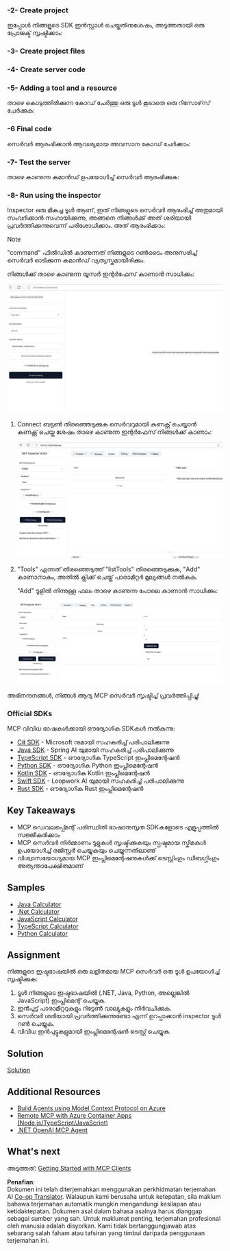 <!--
CO_OP_TRANSLATOR_METADATA:
{
  "original_hash": "d90651bcd1df019768921d531653638a",
  "translation_date": "2025-06-13T00:35:37+00:00",
  "source_file": "03-GettingStarted/01-first-server/README.md",
  "language_code": "ms"
}
-->
### -2- Create  project

ഇപ്പോൾ നിങ്ങളുടെ SDK ഇൻസ്റ്റാൾ ചെയ്തതിനുശേഷം, അടുത്തതായി ഒരു പ്രോജക്ട് സൃഷ്ടിക്കാം:

### -3- Create project files

### -4- Create server code

### -5- Adding a tool and a resource

താഴെ കൊടുത്തിരിക്കുന്ന കോഡ് ചേർത്തു ഒരു ടൂൾ കൂടാതെ ഒരു റിസോഴ്‌സ് ചേർക്കുക:

### -6 Final code

സെർവർ ആരംഭിക്കാൻ ആവശ്യമായ അവസാന കോഡ് ചേർക്കാം:

### -7- Test the server

താഴെ കാണുന്ന കമാൻഡ് ഉപയോഗിച്ച് സെർവർ ആരംഭിക്കുക:

### -8- Run using the inspector

Inspector ഒരു മികച്ച ടൂൾ ആണ്, ഇത് നിങ്ങളുടെ സെർവർ ആരംഭിച്ച് അതുമായി സംവദിക്കാൻ സഹായിക്കുന്നു, അങ്ങനെ നിങ്ങൾക്ക് അത് ശരിയായി പ്രവർത്തിക്കുന്നുവെന്ന് പരിശോധിക്കാം. അത് ആരംഭിക്കാം:

> [!NOTE]
> "command" ഫീൽഡിൽ കാണുന്നത് നിങ്ങളുടെ റൺടൈം അനുസരിച്ച് സെർവർ ഓടിക്കുന്ന കമാൻഡ് വ്യത്യസ്തമായിരിക്കും.

നിങ്ങൾക്ക് താഴെ കാണുന്ന യൂസർ ഇന്റർഫേസ് കാണാൻ സാധിക്കും:

![Connect](../../../../translated_images/connect.141db0b2bd05f096fb1dd91273771fd8b2469d6507656c3b0c9df4b3c5473929.ms.png)

1. Connect ബട്ടൺ തിരഞ്ഞെടുക്കുക സെർവറുമായി കണക്റ്റ് ചെയ്യാൻ  
   കണക്റ്റ് ചെയ്ത ശേഷം താഴെ കാണുന്ന ഇന്റർഫേസ് നിങ്ങൾക്ക് കാണാം:

   ![Connected](../../../../translated_images/connected.73d1e042c24075d386cacdd4ee7cd748c16364c277d814e646ff2f7b5eefde85.ms.png)

2. "Tools" എന്നത് തിരഞ്ഞെടുത്ത് "listTools" തിരഞ്ഞെടുക്കുക, "Add" കാണാനാകും, അതിൽ ക്ലിക്ക് ചെയ്ത് പാരാമീറ്റർ മൂല്യങ്ങൾ നൽകുക.

   "Add" ടൂളിൽ നിന്നുള്ള ഫലം താഴെ കാണുന്ന പോലെ കാണാൻ സാധിക്കും:

   ![Result of running add](../../../../translated_images/ran-tool.a5a6ee878c1369ec1e379b81053395252a441799dbf23416c36ddf288faf8249.ms.png)

അഭിനന്ദനങ്ങൾ, നിങ്ങൾ ആദ്യ MCP സെർവർ സൃഷ്ടിച്ച് പ്രവർത്തിപ്പിച്ചു!

### Official SDKs

MCP വിവിധ ഭാഷകൾക്കായി ഔദ്യോഗിക SDKകൾ നൽകുന്നു:  
- [C# SDK](https://github.com/modelcontextprotocol/csharp-sdk) - Microsoft നുമായി സഹകരിച്ച് പരിപാലിക്കുന്നു  
- [Java SDK](https://github.com/modelcontextprotocol/java-sdk) - Spring AI യുമായി സഹകരിച്ച് പരിപാലിക്കുന്നു  
- [TypeScript SDK](https://github.com/modelcontextprotocol/typescript-sdk) - ഔദ്യോഗിക TypeScript ഇംപ്ലിമെന്റേഷൻ  
- [Python SDK](https://github.com/modelcontextprotocol/python-sdk) - ഔദ്യോഗിക Python ഇംപ്ലിമെന്റേഷൻ  
- [Kotlin SDK](https://github.com/modelcontextprotocol/kotlin-sdk) - ഔദ്യോഗിക Kotlin ഇംപ്ലിമെന്റേഷൻ  
- [Swift SDK](https://github.com/modelcontextprotocol/swift-sdk) - Loopwork AI യുമായി സഹകരിച്ച് പരിപാലിക്കുന്നു  
- [Rust SDK](https://github.com/modelcontextprotocol/rust-sdk) - ഔദ്യോഗിക Rust ഇംപ്ലിമെന്റേഷൻ  

## Key Takeaways

- MCP ഡെവലപ്പ്മെന്റ് പരിസ്ഥിതി ഭാഷാനുസൃത SDKകളോടെ എളുപ്പത്തിൽ സജ്ജീകരിക്കാം  
- MCP സെർവർ നിർമ്മാണം ടൂളുകൾ സൃഷ്ടിക്കുകയും സ്പഷ്ടമായ സ്കീമകൾ ഉപയോഗിച്ച് രജിസ്റ്റർ ചെയ്യുകയും ചെയ്യുന്നതിലാണു്  
- വിശ്വാസയോഗ്യമായ MCP ഇംപ്ലിമെന്റേഷനുകൾക്ക് ടെസ്റ്റിംഗും ഡീബഗ്ഗിംഗും അത്യന്താപേക്ഷിതമാണ്  

## Samples 

- [Java Calculator](../samples/java/calculator/README.md)  
- [.Net Calculator](../../../../03-GettingStarted/samples/csharp)  
- [JavaScript Calculator](../samples/javascript/README.md)  
- [TypeScript Calculator](../samples/typescript/README.md)  
- [Python Calculator](../../../../03-GettingStarted/samples/python)  

## Assignment

നിങ്ങളുടെ ഇഷ്ടഭാഷയിൽ ഒരു ലളിതമായ MCP സെർവർ ഒരു ടൂൾ ഉപയോഗിച്ച് സൃഷ്ടിക്കുക:  
1. ടൂൾ നിങ്ങളുടെ ഇഷ്ടഭാഷയിൽ (.NET, Java, Python, അല്ലെങ്കിൽ JavaScript) ഇംപ്ലിമെന്റ് ചെയ്യുക.  
2. ഇൻപുട്ട് പാരാമീറ്ററുകളും റിട്ടേൺ വാല്യുകളും നിർവചിക്കുക.  
3. സെർവർ ശരിയായി പ്രവർത്തിക്കുന്നുണ്ടോ എന്ന് ഉറപ്പാക്കാൻ inspector ടൂൾ റൺ ചെയ്യുക.  
4. വിവിധ ഇൻപുട്ടുകളുമായി ഇംപ്ലിമെന്റേഷൻ ടെസ്റ്റ് ചെയ്യുക.  

## Solution

[Solution](./solution/README.md)

## Additional Resources

- [Build Agents using Model Context Protocol on Azure](https://learn.microsoft.com/azure/developer/ai/intro-agents-mcp)  
- [Remote MCP with Azure Container Apps (Node.js/TypeScript/JavaScript)](https://learn.microsoft.com/samples/azure-samples/mcp-container-ts/mcp-container-ts/)  
- [.NET OpenAI MCP Agent](https://learn.microsoft.com/samples/azure-samples/openai-mcp-agent-dotnet/openai-mcp-agent-dotnet/)  

## What's next

അടുത്തത്: [Getting Started with MCP Clients](/03-GettingStarted/02-client/README.md)

**Penafian**:  
Dokumen ini telah diterjemahkan menggunakan perkhidmatan terjemahan AI [Co-op Translator](https://github.com/Azure/co-op-translator). Walaupun kami berusaha untuk ketepatan, sila maklum bahawa terjemahan automatik mungkin mengandungi kesilapan atau ketidaktepatan. Dokumen asal dalam bahasa asalnya harus dianggap sebagai sumber yang sah. Untuk maklumat penting, terjemahan profesional oleh manusia adalah disyorkan. Kami tidak bertanggungjawab atas sebarang salah faham atau tafsiran yang timbul daripada penggunaan terjemahan ini.